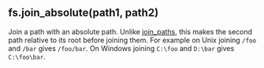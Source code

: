 ## fs.join_absolute(path1, path2)

Join a path with an absolute path. Unlike [join_paths](Reference-manual_functions.md#join_paths),
this makes the second path relative to its root before joining them. For example
on Unix joining `/foo` and `/bar` gives `/foo/bar`. On Windows joining
`C:\foo` and `D:\bar` gives `C:\foo\bar`.
